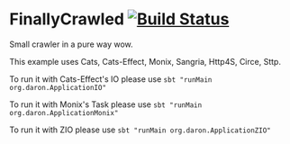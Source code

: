 # FinallyCrawled [![Build Status](https://travis-ci.org/daron666/FinallyCrawled.svg?branch=master)](https://travis-ci.org/daron666/FinallyCrawled)
Small crawler in a pure way wow.

This example uses Cats, Cats-Effect, Monix, Sangria, Http4S, Circe, Sttp.

To run it with Cats-Effect's IO please use `sbt "runMain org.daron.ApplicationIO"`

To run it with Monix's Task please use `sbt "runMain org.daron.ApplicationMonix"`

To run it with ZIO please use `sbt "runMain org.daron.ApplicationZIO"`

